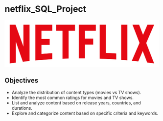 # netflix_SQL_Project
![netflix_logo](https://github.com/seriesavailable2525/netflix_SQL_Project/blob/main/logo%20(1).png)

## Objectives

- Analyze the distribution of content types (movies vs TV shows).
- Identify the most common ratings for movies and TV shows.
- List and analyze content based on release years, countries, and durations.
- Explore and categorize content based on specific criteria and keywords.
